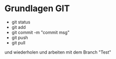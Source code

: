 # Grundlagen GIT

* git status
* git add <filename>
* git commit -m "commit msg"
* git push
* git pull

und wiederholen
und arbeiten mit dem Branch "Test"